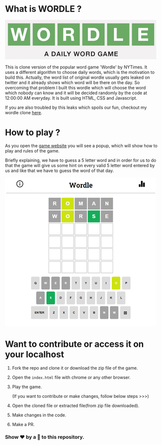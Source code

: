 # What is WORDLE ?
<img src="https://github.com/Pushpendra766/wordle-javascript/blob/main/img/wordle.jpg" width="500" />

This is clone version of the popular word game 'Wordle' by NYTimes. It uses a different algorithm to choose daily words, which is the motivation to build this. Actually, the word list of original wordle usually gets leaked on twitter and it already shows which word will be there on the day. So overcoming that problem I built this wordle which will choose the word which nobody can know and it will be decided randomly by the code at 12:00:00 AM everyday. It is built using HTML, CSS and Javascript.

If you are also troubled by this leaks which spoils our fun, checkout my wordle clone [here](https://wordle766.netlify.app/).

# How to play ?
As you open the [game website](https://wordle766.netlify.app/) you will see a popup, which will show how to play and rules of the game. 

Briefly explaining, we have to guess a 5 letter word and in order for us to do that the game will give us some hint on every valid 5 letter word entered by us and like that we have to guess the word of that day.

<img src="https://github.com/Pushpendra766/wordle-javascript/blob/main/img/wordleimage.png" width="500" />

# Want to contribute or access it on your localhost
1. Fork the repo and clone it or download the zip file of the game.
2. Open the ```index.html``` file with chrome or any other browser.
3. Play the game.

   (If you want to contribute or make changes, follow below steps >>>)

4. Open the cloned file or extracted file(from zip file downloaded). 
5. Make changes in the code.
6. Make a PR.

### Show ❤️ by a 🌟 to this repository.
